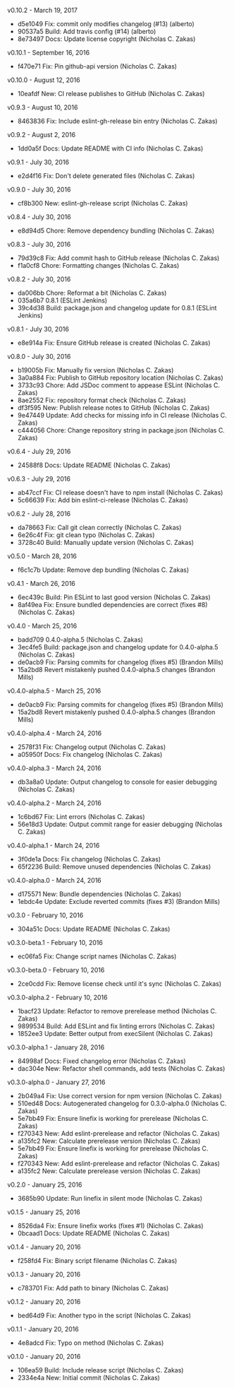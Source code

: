 v0.10.2 - March 19, 2017

* d5e1049 Fix: commit only modifies changelog (#13) (alberto)
* 90537a5 Build: Add travis config (#14) (alberto)
* 8e73497 Docs: Update license copyright (Nicholas C. Zakas)

v0.10.1 - September 16, 2016

* f470e71 Fix: Pin github-api version (Nicholas C. Zakas)

v0.10.0 - August 12, 2016

* 10eafdf New: CI release publishes to GitHub (Nicholas C. Zakas)

v0.9.3 - August 10, 2016

* 8463836 Fix: Include eslint-gh-release bin entry (Nicholas C. Zakas)

v0.9.2 - August 2, 2016

* 1dd0a5f Docs: Update README with CI info (Nicholas C. Zakas)

v0.9.1 - July 30, 2016

* e2d4f16 Fix: Don't delete generated files (Nicholas C. Zakas)

v0.9.0 - July 30, 2016

* cf8b300 New: eslint-gh-release script (Nicholas C. Zakas)

v0.8.4 - July 30, 2016

* e8d94d5 Chore: Remove dependency bundling (Nicholas C. Zakas)

v0.8.3 - July 30, 2016

* 79d39c8 Fix: Add commit hash to GitHub release (Nicholas C. Zakas)
* f1a0cf8 Chore: Formatting changes (Nicholas C. Zakas)

v0.8.2 - July 30, 2016

* da006bb Chore: Reformat a bit (Nicholas C. Zakas)
* 035a6b7 0.8.1 (ESLint Jenkins)
* 39c4d38 Build: package.json and changelog update for 0.8.1 (ESLint Jenkins)

v0.8.1 - July 30, 2016

* e8e914a Fix: Ensure GitHub release is created (Nicholas C. Zakas)

v0.8.0 - July 30, 2016

* b19005b Fix: Manually fix version (Nicholas C. Zakas)
* 3a0a884 Fix: Publish to GitHub repository location (Nicholas C. Zakas)
* 3733c93 Chore: Add JSDoc comment to appease ESLint (Nicholas C. Zakas)
* 8ae2552 Fix: repository format check (Nicholas C. Zakas)
* df3f595 New: Publish release notes to GitHub (Nicholas C. Zakas)
* 9e47449 Update: Add checks for missing info in CI release (Nicholas C. Zakas)
* c444056 Chore: Change repository string in package.json (Nicholas C. Zakas)

v0.6.4 - July 29, 2016

* 24588f8 Docs: Update README (Nicholas C. Zakas)

v0.6.3 - July 29, 2016

* ab47ccf Fix: CI release doesn't have to npm install (Nicholas C. Zakas)
* 5c66639 Fix: Add bin eslint-ci-release (Nicholas C. Zakas)

v0.6.2 - July 28, 2016

* da78663 Fix: Call git clean correctly (Nicholas C. Zakas)
* 6e26c4f Fix: git clean typo (Nicholas C. Zakas)
* 3728c40 Build: Manually update version (Nicholas C. Zakas)

v0.5.0 - March 28, 2016

* f6c1c7b Update: Remove dep bundling (Nicholas C. Zakas)

v0.4.1 - March 26, 2016

* 6ec439c Build: Pin ESLint to last good version (Nicholas C. Zakas)
* 8af49ea Fix: Ensure bundled dependencies are correct (fixes #8) (Nicholas C. Zakas)

v0.4.0 - March 25, 2016

* badd709 0.4.0-alpha.5 (Nicholas C. Zakas)
* 3ec4fe5 Build: package.json and changelog update for 0.4.0-alpha.5 (Nicholas C. Zakas)
* de0acb9 Fix: Parsing commits for changelog (fixes #5) (Brandon Mills)
* 15a2bd8 Revert mistakenly pushed 0.4.0-alpha.5 changes (Brandon Mills)

v0.4.0-alpha.5 - March 25, 2016

* de0acb9 Fix: Parsing commits for changelog (fixes #5) (Brandon Mills)
* 15a2bd8 Revert mistakenly pushed 0.4.0-alpha.5 changes (Brandon Mills)

v0.4.0-alpha.4 - March 24, 2016

* 2578f31 Fix: Changelog output (Nicholas C. Zakas)
* a05950f Docs: Fix changelog (Nicholas C. Zakas)

v0.4.0-alpha.3 - March 24, 2016

* db3a8a0 Update: Output changelog to console for easier debugging (Nicholas C. Zakas)

v0.4.0-alpha.2 - March 24, 2016

* 1c6bd67 Fix: Lint errors (Nicholas C. Zakas)
* 56e18d3 Update: Output commit range for easier debugging (Nicholas C. Zakas)

v0.4.0-alpha.1 - March 24, 2016

* 3f0de1a Docs: Fix changelog (Nicholas C. Zakas)
* 65f2236 Build: Remove unused dependencies (Nicholas C. Zakas)

v0.4.0-alpha.0 - March 24, 2016

* d175571 New: Bundle dependencies (Nicholas C. Zakas)
* 1ebdc4e Update: Exclude reverted commits (fixes #3) (Brandon Mills)

v0.3.0 - February 10, 2016

* 304a51c Docs: Update README (Nicholas C. Zakas)

v0.3.0-beta.1 - February 10, 2016

* ec06fa5 Fix: Change script names (Nicholas C. Zakas)

v0.3.0-beta.0 - February 10, 2016

* 2ce0cdd Fix: Remove license check until it's sync (Nicholas C. Zakas)

v0.3.0-alpha.2 - February 10, 2016

* 1bacf23 Update: Refactor to remove prerelease method (Nicholas C. Zakas)
* 9899534 Build: Add ESLint and fix linting errors (Nicholas C. Zakas)
* 1852ee3 Update: Better output from execSilent (Nicholas C. Zakas)

v0.3.0-alpha.1 - January 28, 2016

* 84998af Docs: Fixed changelog error (Nicholas C. Zakas)
* dac304e New: Refactor shell commands, add tests (Nicholas C. Zakas)

v0.3.0-alpha.0 - January 27, 2016

* 2b049a4 Fix: Use correct version for npm version (Nicholas C. Zakas)
* 510ed48 Docs: Autogenerated changelog for 0.3.0-alpha.0 (Nicholas C. Zakas)
* 5e7bb49 Fix: Ensure linefix is working for prerelease (Nicholas C. Zakas)
* f270343 New: Add eslint-prerelease and refactor (Nicholas C. Zakas)
* a135fc2 New: Calculate prerelease version (Nicholas C. Zakas)
* 5e7bb49 Fix: Ensure linefix is working for prerelease (Nicholas C. Zakas)
* f270343 New: Add eslint-prerelease and refactor (Nicholas C. Zakas)
* a135fc2 New: Calculate prerelease version (Nicholas C. Zakas)

v0.2.0 - January 25, 2016

* 3685b90 Update: Run linefix in silent mode (Nicholas C. Zakas)

v0.1.5 - January 25, 2016

* 8526da4 Fix: Ensure linefix works (fixes #1) (Nicholas C. Zakas)
* 0bcaad1 Docs: Update README (Nicholas C. Zakas)

v0.1.4 - January 20, 2016

* f258fd4 Fix: Binary script filename (Nicholas C. Zakas)

v0.1.3 - January 20, 2016

* c783701 Fix: Add path to binary (Nicholas C. Zakas)

v0.1.2 - January 20, 2016

* bed64d9 Fix: Another typo in the script (Nicholas C. Zakas)

v0.1.1 - January 20, 2016

* 4e8adcd Fix: Typo on method (Nicholas C. Zakas)

v0.1.0 - January 20, 2016

* 106ea59 Build: Include release script (Nicholas C. Zakas)
* 2334e4a New: Initial commit (Nicholas C. Zakas)

